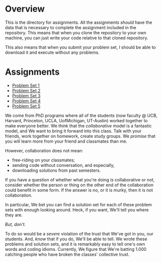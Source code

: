 

# Overview 
This is the directory for assignments. All the assignments _should_
have the data that is necessary to complete the assignment included in
the repository. This means that when you clone the repository to your
own machine, you can just write your code relative to that cloned
repository. 

This also means that when you submit your problem set, I should be
able to download it and execute without any problems.

# Assignments
- [Problem Set 1](https://github.prod.oc.2u.com/UCB-MIDS/w241-ps1-summer2019)
- [Problem Set 2](https://github.prod.oc.2u.com/UCB-MIDS/w241-ps2-summer2019)
- [Problem Set 3](https://github.prod.oc.2u.com/UCB-MIDS/w241-ps3-summer2019)
- [Problem Set 4](https://github.prod.oc.2u.com/UCB-MIDS/w241-ps4-summer2019)
- [Problem Set 5](https://github.prod.oc.2u.com/UCB-MIDS/w241-ps5-summer2019)

We come from PhD programs where all of the students (now
faculty @ UCB, Harvard, Princeton, UCLA, UofMichigan, UT-Austin)
worked together to make everyone better. We think that the
*collaborative* model  is a fantastic model, and We want to bring it
forward into this class. Talk with your friends, work together on
homework, create study groups. We _promise_ that you will learn more
from your friend and classmates than me.

However, collaboration does not mean:

- free-riding on your classmates;
- sending code without conversation, and especially, 
- downloading solutions from past semesters.

If you have a question of whether what you're doing is collaborative
or not, consider whether the person or thing on the other end of the
collaboration could benefit in some form. If the answer is no, or it
is murky, then it is not collaboration. 

In particular, We bet you can find a solution set for each of these
problem sets with enough looking around. Heck, if you want, We'll tell
you where they are.

*But, don't.*

To do so would be a _severe_ violation
of the trust that We've got in you, our students. And, _know_ that if you
do, We'll be able to tell. We wrote these problems and solution sets,
and it is remarkably easy to tell one's own words and coding
idioms. Currently, We figure that We're batting 1.000 catching people who
have broken the classes' collective trust. 
